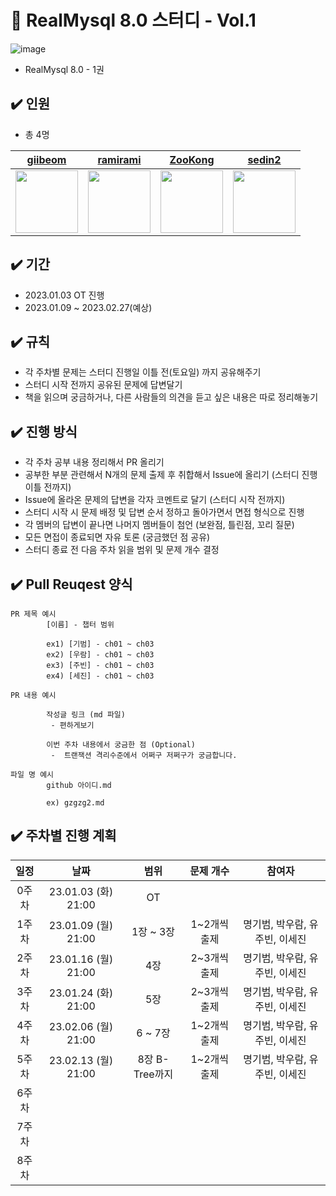# 📌 RealMysql 8.0 스터디 - Vol.1
![image](https://user-images.githubusercontent.com/56028408/210354042-cef12393-88ac-4e00-aa85-908a4a4ee504.png)
- RealMysql 8.0 - 1권

## ✔️ 인원
- 총 4명

| [giibeom](https://github.com/giibeom)                                                                      | [ramirami](https://github.com/gzgzg2)                                                                     | [ZooKong](https://github.com/ZooKong)                                                                      | [sedin2](https://github.com/sedin2)                                                                       |
|------------------------------------------------------------------------------------------------------------|-----------------------------------------------------------------------------------------------------------|------------------------------------------------------------------------------------------------------------|-----------------------------------------------------------------------------------------------------------|
 [<img src="https://avatars.githubusercontent.com/u/59248326?v=4" width="100">](https://github.com/giibeom) | [<img src="https://avatars.githubusercontent.com/u/56028408?v=4" width="100">](https://github.com/gzgzg2) | [<img src="https://avatars.githubusercontent.com/u/55978933?v=4" width="100">](https://github.com/ZooKong) | [<img src="https://avatars.githubusercontent.com/u/53131108?v=4" width="100">](https://github.com/sedin2) |

## ✔️ 기간
- 2023.01.03 OT 진행
- 2023.01.09 ~ 2023.02.27(예상)

## ✔️ 규칙
- 각 주차별 문제는 스터디 진행일 이틀 전(토요일) 까지 공유해주기
- 스터디 시작 전까지 공유된 문제에 답변달기
- 책을 읽으며 궁금하거나, 다른 사람들의 의견을 듣고 싶은 내용은 따로 정리해놓기

## ✔️ 진행 방식
- 각 주차 공부 내용 정리해서 PR 올리기
- 공부한 부분 관련해서 N개의 문제 출제 후 취합해서 Issue에 올리기 (스터디 진행 이틀 전까지)
- Issue에 올라온 문제의 답변을 각자 코멘트로 달기 (스터디 시작 전까지)
- 스터디 시작 시 문제 배정 및 답변 순서 정하고 돌아가면서 면접 형식으로 진행
- 각 멤버의 답변이 끝나면 나머지 멤버들이 첨언 (보완점, 틀린점, 꼬리 질문)
- 모든 면접이 종료되면 자유 토론 (궁금했던 점 공유)
- 스터디 종료 전 다음 주차 읽을 범위 및 문제 개수 결정

## ✔️ Pull Reuqest 양식
```text
PR 제목 예시 
        [이름] - 챕터 범위

        ex1) [기범] - ch01 ~ ch03
        ex2) [우람] - ch01 ~ ch03
        ex3) [주빈] - ch01 ~ ch03
        ex4) [세진] - ch01 ~ ch03

PR 내용 예시

        작성글 링크 (md 파일)
         - 편하게보기
        
        이번 주차 내용에서 궁금한 점 (Optional)
         -  트랜잭션 격리수준에서 어쩌구 저쩌구가 궁금합니다.

파일 명 예시
        github 아이디.md

        ex) gzgzg2.md
```

## ✔️ 주차별 진행 계획
|일정|날짜|범위|문제 개수|참여자
|:--:|:--:|:--:|:--:|:--:|
|0주차|23.01.03 (화) 21:00|OT||
|1주차|23.01.09 (월) 21:00|1장 ~ 3장|1~2개씩 출제| 명기범, 박우람, 유주빈, 이세진|
|2주차|23.01.16 (월) 21:00|4장|2~3개씩 출제| 명기범, 박우람, 유주빈, 이세진|
|3주차|23.01.24 (화) 21:00|5장|2~3개씩 출제| 명기범, 박우람, 유주빈, 이세진|
|4주차|23.02.06 (월) 21:00|6 ~ 7장|1~2개씩 출제| 명기범, 박우람, 유주빈, 이세진 |
|5주차|23.02.13 (월) 21:00|8장 B-Tree까지|1~2개씩 출제| 명기범, 박우람, 유주빈, 이세진 |
|6주차|||||
|7주차|||||
|8주차|||||
